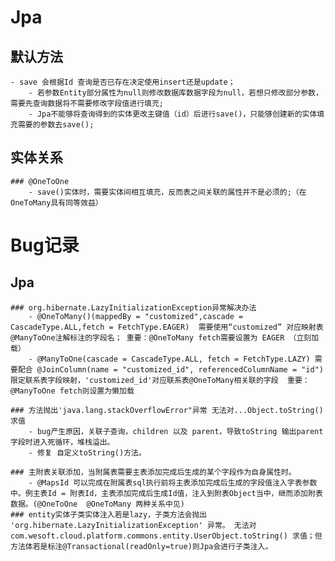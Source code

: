 # Jpa

## 默认方法

    - save 会根据Id 查询是否已存在决定使用insert还是update；
    	- 若参数Entity部分属性为null则修改数据库数据字段为null，若想只修改部分参数，需要先查询数据将不需要修改字段值进行填充;
    	- Jpa不能够将查询得到的实体更改主键值（id）后进行save()，只能够创建新的实体填充需要的参数去save();

## 实体关系

    ### @OneToOne
    	- save()实体时，需要实体间相互填充，反而表之间关联的属性并不是必须的;（在OneToMany具有同等效益）

# Bug记录

## Jpa

    ### org.hibernate.LazyInitializationException异常解决办法
    	- @OneToMany()(mappedBy = "customized",cascade = CascadeType.ALL,fetch = FetchType.EAGER)  需要使用“customized” 对应映射表@ManyToOne注解标注的字段名； 重要：@OneToMany fetch需要设置为 EAGER （立刻加载）
    	- @ManyToOne(cascade = CascadeType.ALL, fetch = FetchType.LAZY) 需要配合 @JoinColumn(name = "customized_id", referencedColumnName = "id")限定联系表字段映射，'customized_id'对应联系表@OneToMany相关联的字段  重要：@ManyToOne fetch则设置为懒加载
    	
    ### 方法抛出'java.lang.stackOverflowError"异常 无法对...Object.toString()求值
    	- bug产生原因，关联子查询，children 以及 parent，导致toString 输出parent字段时进入死循环，堆栈溢出。
    	- 修复 自定义toString()方法。

    ### 主附表关联添加，当附属表需要主表添加完成后生成的某个字段作为自身属性时。
    	- @MapsId 可以完成在附属表sql执行前将主表添加完成后生成的字段值注入字表参数中。例主表Id = 附表Id，主表添加完成后生成Id值，注入到附表Object当中，继而添加附表数据。(@OneToOne  @OneToMany 两种关系中见)
    ### entity实体子类实体注入若是lazy，子类方法会抛出 'org.hibernate.LazyInitializationException' 异常。 无法对 com.wesoft.cloud.platform.commons.entity.UserObject.toString() 求值；但方法体若是标注@Transactional(readOnly=true)则Jpa会进行子类注入。

